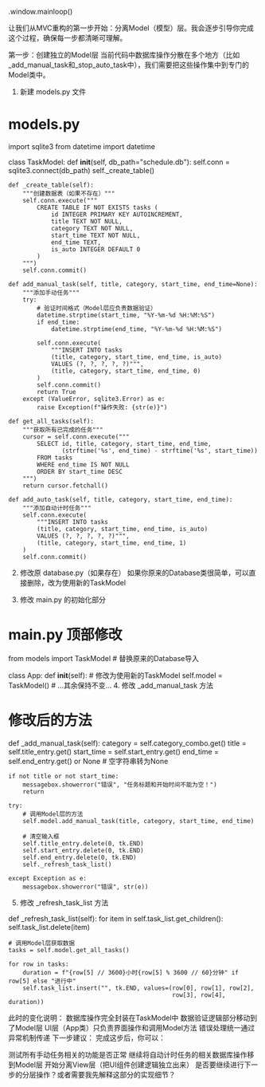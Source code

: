 .window.mainloop()



让我们从MVC重构的第一步开始：分离Model（模型）层。我会逐步引导你完成这个过程，确保每一步都清晰可理解。

第一步：创建独立的Model层
当前代码中数据库操作分散在多个地方（比如_add_manual_task和_stop_auto_task中），我们需要把这些操作集中到专门的Model类中。

1. 新建 models.py 文件

# models.py
import sqlite3
from datetime import datetime

class TaskModel:
    def __init__(self, db_path="schedule.db"):
        self.conn = sqlite3.connect(db_path)
        self._create_table()
    
    def _create_table(self):
        """创建数据表（如果不存在）"""
        self.conn.execute("""
            CREATE TABLE IF NOT EXISTS tasks (
                id INTEGER PRIMARY KEY AUTOINCREMENT,
                title TEXT NOT NULL,
                category TEXT NOT NULL,
                start_time TEXT NOT NULL,
                end_time TEXT,
                is_auto INTEGER DEFAULT 0
            )
        """)
        self.conn.commit()

    def add_manual_task(self, title, category, start_time, end_time=None):
        """添加手动任务"""
        try:
            # 验证时间格式（Model层应负责数据验证）
            datetime.strptime(start_time, "%Y-%m-%d %H:%M:%S")
            if end_time:
                datetime.strptime(end_time, "%Y-%m-%d %H:%M:%S")

            self.conn.execute(
                """INSERT INTO tasks 
                (title, category, start_time, end_time, is_auto) 
                VALUES (?, ?, ?, ?, ?)""",
                (title, category, start_time, end_time, 0)
            )
            self.conn.commit()
            return True
        except (ValueError, sqlite3.Error) as e:
            raise Exception(f"操作失败: {str(e)}")

    def get_all_tasks(self):
        """获取所有已完成的任务"""
        cursor = self.conn.execute("""
            SELECT id, title, category, start_time, end_time,
                   (strftime('%s', end_time) - strftime('%s', start_time)) 
            FROM tasks 
            WHERE end_time IS NOT NULL
            ORDER BY start_time DESC
        """)
        return cursor.fetchall()

    def add_auto_task(self, title, category, start_time, end_time):
        """添加自动计时任务"""
        self.conn.execute(
            """INSERT INTO tasks
            (title, category, start_time, end_time, is_auto)
            VALUES (?, ?, ?, ?, ?)""",
            (title, category, start_time, end_time, 1)
        )
        self.conn.commit()
2. 修改原 database.py（如果存在）
如果你原来的Database类很简单，可以直接删除，改为使用新的TaskModel

3. 修改 main.py 的初始化部分

# main.py 顶部修改
from models import TaskModel  # 替换原来的Database导入

class App:
    def __init__(self):
        # 修改为使用新的TaskModel
        self.model = TaskModel()
        # ...其余保持不变...
4. 修改 _add_manual_task 方法

# 修改后的方法
def _add_manual_task(self):
    category = self.category_combo.get()
    title = self.title_entry.get()
    start_time = self.start_entry.get()
    end_time = self.end_entry.get() or None  # 空字符串转为None

    if not title or not start_time:
        messagebox.showerror("错误", "任务标题和开始时间不能为空！")
        return

    try:
        # 调用Model层的方法
        self.model.add_manual_task(title, category, start_time, end_time)
        
        # 清空输入框
        self.title_entry.delete(0, tk.END)
        self.start_entry.delete(0, tk.END)
        self.end_entry.delete(0, tk.END)
        self._refresh_task_list()
        
    except Exception as e:
        messagebox.showerror("错误", str(e))
5. 修改 _refresh_task_list 方法

def _refresh_task_list(self):
    for item in self.task_list.get_children():
        self.task_list.delete(item)
    
    # 调用Model层获取数据
    tasks = self.model.get_all_tasks()
    
    for row in tasks:
        duration = f"{row[5] // 3600}小时{row[5] % 3600 // 60}分钟" if row[5] else "进行中"
        self.task_list.insert("", tk.END, values=(row[0], row[1], row[2],
                                                  row[3], row[4], duration))
此时的变化说明：
数据库操作完全封装在TaskModel中
数据验证逻辑部分移动到了Model层
UI层（App类）只负责界面操作和调用Model方法
错误处理统一通过异常机制传递
下一步建议：
完成这步后，你可以：

测试所有手动任务相关的功能是否正常
继续将自动计时任务的相关数据库操作移到Model层
开始分离View层（把UI组件创建逻辑独立出来）
是否要继续进行下一步的分层操作？或者需要我先解释这部分的实现细节？